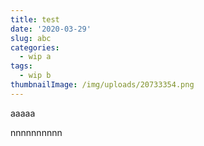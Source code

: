 ```yaml
---
title: test
date: '2020-03-29'
slug: abc
categories:
  - wip a
tags:
  - wip b
thumbnailImage: /img/uploads/20733354.png
---
```

aaaaa
<!--more-->

nnnnnnnnnn